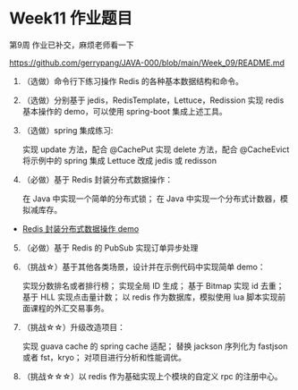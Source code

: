 # Week11 作业题目 

第9周 作业已补交，麻烦老师看一下

https://github.com/gerrypang/JAVA-000/blob/main/Week_09/README.md


1. （选做）命令行下练习操作 Redis 的各种基本数据结构和命令。

2. （选做）分别基于 jedis，RedisTemplate，Lettuce，Redission 实现 redis 基本操作的 demo，可以使用 spring-boot 集成上述工具。

3. （选做）spring 集成练习:

    实现 update 方法，配合 @CachePut
    实现 delete 方法，配合 @CacheEvict
    将示例中的 spring 集成 Lettuce 改成 jedis 或 redisson

4. （必做）基于 Redis 封装分布式数据操作：

    在 Java 中实现一个简单的分布式锁；
    在 Java 中实现一个分布式计数器，模拟减库存。
    
- [Redis 封装分布式数据操作 demo](/Week_11/order-server/README.md)

5. （必做）基于 Redis 的 PubSub 实现订单异步处理

6. （挑战☆）基于其他各类场景，设计并在示例代码中实现简单 demo：

    实现分数排名或者排行榜；
    实现全局 ID 生成；
    基于 Bitmap 实现 id 去重；
    基于 HLL 实现点击量计数；
    以 redis 作为数据库，模拟使用 lua 脚本实现前面课程的外汇交易事务。

7. （挑战☆☆）升级改造项目：

    实现 guava cache 的 spring cache 适配；
    替换 jackson 序列化为 fastjson 或者 fst，kryo；
    对项目进行分析和性能调优。

8. （挑战☆☆☆）以 redis 作为基础实现上个模块的自定义 rpc 的注册中心。
